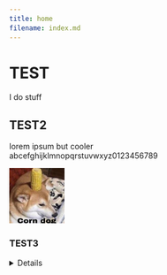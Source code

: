 ```yaml
---
title: home
filename: index.md
---
```

# **TEST**  
I do stuff
## **TEST2**
lorem ipsum but cooler  
abcefghijklmnopqrstuvwxyz0123456789

<img src="/assets/img/corndog01.jpg" alt="testimg" width=100 height=100/>

### **TEST3**
<details>
  <p>ye</p>
  <p><sub><a href="/pages/test2page.md">psst</a></sub></p>
</details>
